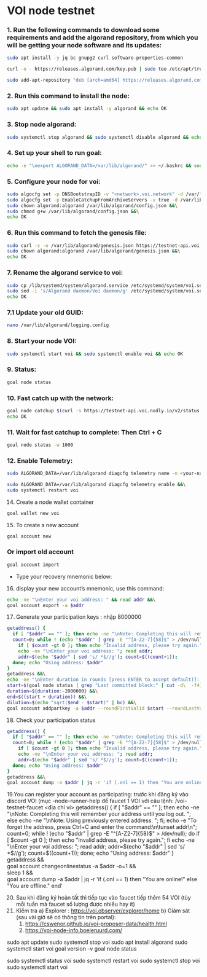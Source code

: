 # VOI node testnet
### 1. Run the following commands to download some requirements and add the algorand repository, from which you will be getting your node software and its updates:
```Bash
sudo apt install -y jq bc gnupg2 curl software-properties-common
```
```Bash
curl -o - https://releases.algorand.com/key.pub | sudo tee /etc/apt/trusted.gpg.d/algorand.asc
```
```Bash
sudo add-apt-repository "deb [arch=amd64] https://releases.algorand.com/deb/ stable main"
```
### 2. Run this command to install the node:
```Bash
sudo apt update && sudo apt install -y algorand && echo OK
```
### 3. Stop node algorand:
```Bash
sudo systemctl stop algorand && sudo systemctl disable algorand && echo OK
```
### 4. Set up your shell to run goal:
```Bash
echo -e "\nexport ALGORAND_DATA=/var/lib/algorand/" >> ~/.bashrc && source ~/.bashrc && echo OK
```
### 5. Configure your node for voi:
```Bash
sudo algocfg set -p DNSBootstrapID -v "<network>.voi.network" -d /var/lib/algorand/ &&\
sudo algocfg set -p EnableCatchupFromArchiveServers -v true -d /var/lib/algorand/ &&\
sudo chown algorand:algorand /var/lib/algorand/config.json &&\
sudo chmod g+w /var/lib/algorand/config.json &&\
echo OK
```
### 6. Run this command to fetch the genesis file:
```Bash
sudo curl -s -o /var/lib/algorand/genesis.json https://testnet-api.voi.nodly.io/genesis &&\
sudo chown algorand:algorand /var/lib/algorand/genesis.json &&\
echo OK
```
### 7. Rename the algorand service to voi:
```Bash
sudo cp /lib/systemd/system/algorand.service /etc/systemd/system/voi.service &&\
sudo sed -i 's/Algorand daemon/Voi daemon/g' /etc/systemd/system/voi.service &&\
echo OK
```
### 7.1 Update your old GUID:
```Bash
nano /var/lib/algorand/logging.config
```
### 8. Start your node VOI:
```Bash
sudo systemctl start voi && sudo systemctl enable voi && echo OK
```
### 9. Status:
```Bash
goal node status
```
### 10. Fast catch up with the network:
```Bash
goal node catchup $(curl -s https://testnet-api.voi.nodly.io/v2/status|jq -r '.["last-catchpoint"]') &&\
echo OK
```
### 11. Wait for fast catchup to complete: Then Ctrl + C
```Bash
goal node status -w 1000
```
### 12. Enable Telemetry:
```Bash
sudo ALGORAND_DATA=/var/lib/algorand diagcfg telemetry name -n <your-name>
```
```Bash
sudo ALGORAND_DATA=/var/lib/algorand diagcfg telemetry enable &&\
sudo systemctl restart voi
```
14. Create a node wallet container
```Bash
goal wallet new voi
```
15. To create a new account
```Bash
goal account new
```
### Or import old account
```Bash
goal account import
```
- Type your recovery mnemonic below:
16. display your new account’s mnemonic, use this command:
```Bash
echo -ne "\nEnter your voi address: " && read addr &&\
goal account export -a $addr
```
17. Generate your participation keys : nhập 8000000
```Bash
getaddress() {
  if [ "$addr" == "" ]; then echo -ne "\nNote: Completing this will remember your address until you log out. "; else echo -ne "\nNote: Using previously entered address. "; fi; echo -e "To forget the address, press Ctrl+C and enter the command:\n\tunset addr\n";
  count=0; while ! (echo "$addr" | grep -E "^[A-Z2-7]{58}$" > /dev/null); do
    if [ $count -gt 0 ]; then echo "Invalid address, please try again."; fi
    echo -ne "\nEnter your voi address: "; read addr;
    addr=$(echo "$addr" | sed 's/ *$//g'); count=$((count+1));
  done; echo "Using address: $addr"
}
getaddress &&\
echo -ne "\nEnter duration in rounds [press ENTER to accept default)]: " && read duration &&\
start=$(goal node status | grep "Last committed block:" | cut -d\  -f4) &&\
duration=${duration:-2000000} &&\
end=$((start + duration)) &&\
dilution=$(echo "sqrt($end - $start)" | bc) &&\
goal account addpartkey -a $addr --roundFirstValid $start --roundLastValid $end --keyDilution $dilution
```
18. Check your participation status
```Bash
getaddress() {
  if [ "$addr" == "" ]; then echo -ne "\nNote: Completing this will remember your address until you log out. "; else echo -ne "\nNote: Using previously entered address. "; fi; echo -e "To forget the address, press Ctrl+C and enter the command:\n\tunset addr\n";
  count=0; while ! (echo "$addr" | grep -E "^[A-Z2-7]{58}$" > /dev/null); do
    if [ $count -gt 0 ]; then echo "Invalid address, please try again."; fi
    echo -ne "\nEnter your voi address: "; read addr;
    addr=$(echo "$addr" | sed 's/ *$//g'); count=$((count+1));
  done; echo "Using address: $addr"
}
getaddress &&\
goal account dump -a $addr | jq -r 'if (.onl == 1) then "You are online!" else "You are offline." end'
```

19.You can register your account as participating: trước khi đăng ký vào discord VOI (mục -node-runner-help để faucet 1 VOI với câu lệnh: /voi-testnet-faucet <địa chỉ ví>
getaddress() {
  if [ "$addr" == "" ]; then echo -ne "\nNote: Completing this will remember your address until you log out. "; else echo -ne "\nNote: Using previously entered address. "; fi; echo -e "To forget the address, press Ctrl+C and enter the command:\n\tunset addr\n";
  count=0; while ! (echo "$addr" | grep -E "^[A-Z2-7]{58}$" > /dev/null); do
    if [ $count -gt 0 ]; then echo "Invalid address, please try again."; fi
    echo -ne "\nEnter your voi address: "; read addr;
    addr=$(echo "$addr" | sed 's/ *$//g'); count=$((count+1));
  done; echo "Using address: $addr"
}
getaddress &&\
goal account changeonlinestatus -a $addr -o=1 &&\
sleep 1 &&\
goal account dump -a $addr | jq -r 'if (.onl == 1) then "You are online!" else "You are offline." end'

20. Sau khi đăng ký hoàn tất thì tiếp tục vào faucet tiếp thêm 54 VOI (tùy mỗi tuần mà faucet số lượng được nhiều hay ít)
20. Kiểm tra 
 a) Explorer : https://voi.observer/explorer/home
 b) Giám sát (sau vài giờ sẽ có thông tin trên portal): 
     1. https://cswenor.github.io/voi-proposer-data/health.html
      2. https://voi-node-info.boeieruurd.com/

sudo apt update
sudo systemctl stop voi
sudo apt install algorand
sudo systemctl start voi
goal version -v
goal node status

sudo systemctl status voi
sudo systemctl restart voi
sudo systemctl stop voi
sudo systemctl start voi

